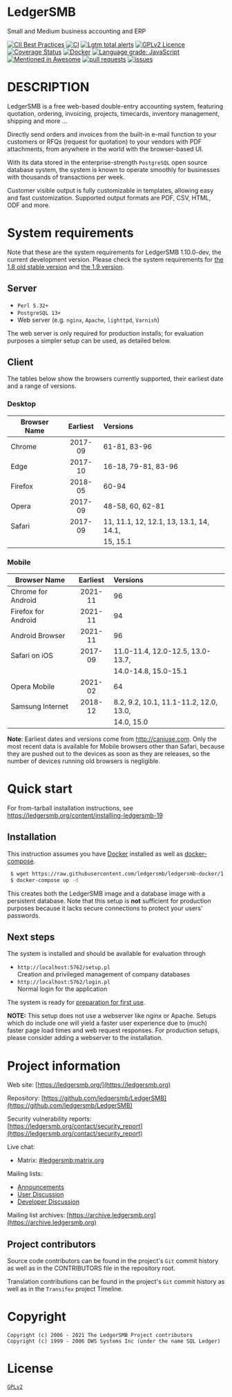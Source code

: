 
# LedgerSMB

Small and Medium business accounting and ERP


[![CII Best Practices](https://bestpractices.coreinfrastructure.org/projects/795/badge)](https://bestpractices.coreinfrastructure.org/projects/795)
[![CI](https://github.com/ledgersmb/LedgerSMB/actions/workflows/main.yml/badge.svg)](https://github.com/ledgersmb/LedgerSMB/actions/workflows/main.yml)
[![Lgtm total alerts](https://img.shields.io/lgtm/alerts/g/ledgersmb/LedgerSMB.svg?logo=lgtm&logoWidth=18)](https://lgtm.com/projects/g/ledgersmb/LedgerSMB/alerts/)
[![GPLv2 Licence](https://badges.frapsoft.com/os/gpl/gpl.png?v=103)](https://opensource.org/licenses/GPL-2.0/)
[![Coverage Status](https://coveralls.io/repos/github/ledgersmb/LedgerSMB/badge.svg?branch=master)](https://coveralls.io/github/ledgersmb/LedgerSMB?branch=master)
[![Docker](https://img.shields.io/docker/pulls/ledgersmb/ledgersmb.svg)](https://hub.docker.com/r/ledgersmb/ledgersmb/)
[![Language grade: JavaScript](https://img.shields.io/lgtm/grade/javascript/g/ledgersmb/LedgerSMB.svg?logo=lgtm&logoWidth=18)](https://lgtm.com/projects/g/ledgersmb/LedgerSMB/context:javascript)
[![Mentioned in Awesome <awesome-selfhosted>](https://awesome.re/mentioned-badge.svg)](https://github.com/Kickball/awesome-selfhosted#enterprise-resource-planning)
[![pull requests](https://www.oselvar.com/api/badge?label=pull+requests&csvUrl=https%3A%2F%2Fraw.githubusercontent.com%2Fledgersmb%2Fledgersmb-oselvar%2Fmain%2Fdata%2Fledgersmb%2FLedgerSMB%2FpullRequests.csv)](https://www.oselvar.com/github/ledgersmb/ledgersmb-oselvar/main/ledgersmb/LedgerSMB "3rd quartile cycle time")
[![issues](https://www.oselvar.com/api/badge?label=issues&csvUrl=https%3A%2F%2Fraw.githubusercontent.com%2Fledgersmb%2Fledgersmb-oselvar%2Fmain%2Fdata%2Fledgersmb%2FLedgerSMB%2Fissues.csv)](https://www.oselvar.com/github/ledgersmb/ledgersmb-oselvar/main/ledgersmb/LedgerSMB "3rd quartile cycle time")



# DESCRIPTION

LedgerSMB is a free web-based double-entry accounting system, featuring
quotation, ordering, invoicing, projects, timecards, inventory management,
shipping and more ...

Directly send orders and invoices from the built-in e-mail function to your
customers or RFQs (request for quotation) to your vendors with PDF attachments,
from anywhere in the world with the browser-based UI.

With its data stored in the enterprise-strength `PostgreSQL` open source
database system, the system is known to operate smoothly for businesses with
thousands of transactions per week.

Customer visible output is fully customizable in templates, allowing easy and
fast customization. Supported output formats are PDF, CSV, HTML, ODF and more.


# System requirements

Note that these are the system requirements for LedgerSMB 1.10.0-dev, the current
development version. Please check the system requirements for [the 1.8 old stable
version](https://github.com/ledgersmb/LedgerSMB/tree/1.8#system-requirements)
and [the 1.9 version](https://github.com/ledgersmb/LedgerSMB/tree/1.9#system-requirements).

## Server

* `Perl 5.32+`
* `PostgreSQL 13+`
* Web server (e.g. `nginx`, `Apache`, `lighttpd`, `Varnish`)

The web server is only required for production installs;
for evaluation purposes a simpler setup can be used, as detailed
below.

## Client

The tables below show the browsers currently supported, their earliest date
and a range of versions.


### Desktop

| Browser Name        | Earliest | Versions                                    |
| ------------------- |:--------:|:------------------------------------------- |
| Chrome              | 2017-09  | 61-81, 83-96                                |
| Edge                | 2017-10  | 16-18, 79-81, 83-96                         |
| Firefox             | 2018-05  | 60-94                                       |
| Opera               | 2017-09  | 48-58, 60, 62-81                            |
| Safari              | 2017-09  | 11, 11.1, 12, 12.1, 13, 13.1, 14, 14.1,     |
|                     |          | 15, 15.1                                    |

### Mobile

| Browser Name        | Earliest | Versions                                    |
| ------------------- |:--------:|:------------------------------------------- |
| Chrome for Android  | 2021-11  | 96                                          |
| Firefox for Android | 2021-11  | 94                                          |
| Android Browser     | 2021-11  | 96                                          |
| Safari on iOS       | 2017-09  | 11.0-11.4, 12.0-12.5, 13.0-13.7,            |
|                     |          | 14.0-14.8, 15.0-15.1                        |
| Opera Mobile        | 2021-02  | 64                                          |
| Samsung Internet    | 2018-12  | 8.2, 9.2, 10.1, 11.1-11.2, 12.0, 13.0,      |
|                     |          | 14.0, 15.0                                  |


**Note**: Earliest dates and versions come from http://caniuse.com. Only the most
recent data is available for Mobile browsers other than Safari, because they
are pushed out to the devices as soon as they are releases, so the number of
devices running old browsers is negligible.

# Quick start

For from-tarball installation instructions, see https://ledgersmb.org/content/installing-ledgersmb-19

## Installation

This instruction assumes you have [Docker](https://docs.docker.com/get-docker/)
installed as well as [docker-compose](https://github.com/docker/compose#where-to-get-docker-compose).

```bash
 $ wget https://raw.githubusercontent.com/ledgersmb/ledgersmb-docker/1.9/docker-compose.yml
 $ docker-compose up -d
```

This creates both the LedgerSMB image and a database image with a persistent
database. Note that this setup is **not** sufficient for production purposes
because it lacks secure connections to protect your users' passwords.

## Next steps

The system is installed and should be available for evaluation through

* `http://localhost:5762/setup.pl`  
  Creation and privileged management of company databases
* `http://localhost:5762/login.pl`  
  Normal login for the application

The system is ready for [preparation for first
use](https://ledgersmb.org/content/preparing-ledgersmb-19-first-use).


**NOTE:** This setup does not use a webserver like nginx or Apache. Setups which
do include one will yield a faster user experience due to (much) faster page
load times and web request responses. For production setups, please consider
adding a webserver to the installation.

# Project information

Web site: [https://ledgersmb.org/](https://ledgersmb.org)

Repository: [https://github.com/ledgersmb/LedgerSMB](https://github.com/ledgersmb/LedgerSMB)

Security vulnerability reports: [https://ledgersmb.org/contact/security_report](https://ledgersmb.org/contact/security_report)

Live chat:

* Matrix: [#ledgersmb:matrix.org](https://app.element.io/#/room/#ledgersmb:matrix.org)


Mailing lists:

* [Announcements](https://lists.ledgersmb.org/postorius/lists/announce.lists.ledgersmb.org/)
* [User Discussion](https://lists.ledgersmb.org/postorius/lists/users.lists.ledgersmb.org/)
* [Developer Discussion](https://lists.ledgersmb.org/postorius/lists/devel.lists.ledgersmb.org/)

Mailing list archives: [https://archive.ledgersmb.org](https://archive.ledgersmb.org)


## Project contributors

Source code contributors can be found in the project's `Git` commit history
as well as in the CONTRIBUTORS file in the repository root.

Translation contributions can be found in the project's `Git` commit history
as well as in the `Transifex` project Timeline.


# Copyright

```plain
Copyright (c) 2006 - 2021 The LedgerSMB Project contributors
Copyright (c) 1999 - 2006 DWS Systems Inc (under the name SQL Ledger)
```

# License

[`GPLv2`](https://opensource.org/licenses/GPL-2.0)
